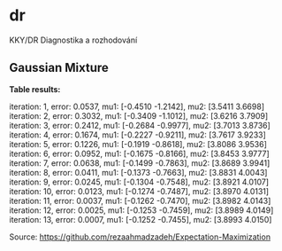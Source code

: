 # dr
KKY/DR Diagnostika a rozhodování

## Gaussian Mixture

**Table results:**

iteration: 1, error: 0.0537, mu1: [-0.4510 -1.2142], mu2: [3.5411 3.6698] 
iteration: 2, error: 0.3032, mu1: [-0.3409 -1.1012], mu2: [3.6216 3.7909] 
iteration: 3, error: 0.2412, mu1: [-0.2684 -0.9977], mu2: [3.7013 3.8736] 
iteration: 4, error: 0.1674, mu1: [-0.2227 -0.9211], mu2: [3.7617 3.9233] 
iteration: 5, error: 0.1226, mu1: [-0.1919 -0.8618], mu2: [3.8086 3.9536] 
iteration: 6, error: 0.0952, mu1: [-0.1675 -0.8166], mu2: [3.8453 3.9777] 
iteration: 7, error: 0.0638, mu1: [-0.1499 -0.7863], mu2: [3.8689 3.9941] 
iteration: 8, error: 0.0411, mu1: [-0.1373 -0.7663], mu2: [3.8831 4.0043] 
iteration: 9, error: 0.0245, mu1: [-0.1304 -0.7548], mu2: [3.8921 4.0107] 
iteration: 10, error: 0.0123, mu1: [-0.1274 -0.7487], mu2: [3.8970 4.0131] 
iteration: 11, error: 0.0037, mu1: [-0.1262 -0.7470], mu2: [3.8982 4.0143] 
iteration: 12, error: 0.0025, mu1: [-0.1253 -0.7459], mu2: [3.8989 4.0149] 
iteration: 13, error: 0.0007, mu1: [-0.1252 -0.7455], mu2: [3.8993 4.0150] 

Source: https://github.com/rezaahmadzadeh/Expectation-Maximization
